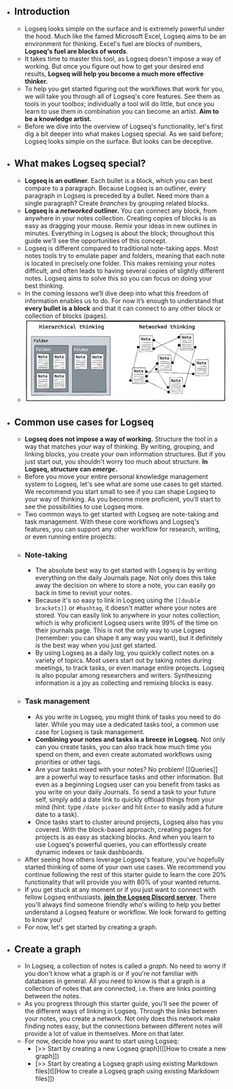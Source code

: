 - ## Introduction
	- Logseq looks simple on the surface and is extremely powerful under the hood. Much like the famed Microsoft Excel, Logseq aims to be an environment for thinking. Excel's fuel are blocks of numbers, **Logseq's fuel are blocks of words**.
	- It takes time to master this tool, as Logseq doesn't impose a way of working. But once you figure out how to get your desired end results, **Logseq will help you become a much more effective thinker.**
	- To help you get started figuring out the workflows that work for you,  we will take you through all of Logseq's core features. See them as tools in your toolbox; individually a tool will do little, but once you learn to use them in combination you can become an artist. **Aim to be a knowledge artist.**
	- Before we dive into the overview of Logseq's functionality, let's first dig a bit deeper into what makes Logseq special. As we said before; Logseq looks simple on the surface. But looks can be deceptive.
- ## What makes Logseq special?
	- **Logseq is an outliner.** Each bullet is a block, which you can best compare to a paragraph. Because Logseq is an outliner, every paragraph in Logseq is preceded by a bullet. Need more than a single paragraph? Create _branches_ by grouping related blocks.
	- **Logseq is a _networked_ outliner.** You can connect any block, from anywhere in your notes collection. Creating copies of blocks is as easy as dragging your mouse. Remix your ideas in new outlines in minutes. Everything in Logseq is about the block; throughout this guide we'll see the opportunities of this concept.
	- Logseq is different compared to traditional note-taking apps. Most notes tools try to emulate paper and folders, meaning that each note is located in precisely one folder. This makes remixing your notes difficult, and often leads to having several copies of slightly different notes. Logseq aims to solve this so you can focus on doing your best thinking.
	- In the coming lessons we’ll dive deep into what this freedom of information enables us to do. For now it’s enough to understand that **every bullet is a block** and that it can connect to any other block or collection of blocks (pages).
	- ![Hier-vs-Netw-thinking-lite.png](../assets/Hier-vs-Netw-thinking-lite_1642527691339_0.png)
- ## Common use cases for Logseq
	- **Logseq does not impose a way of working.** Structure the tool in a way that matches _your_ way of thinking. By writing, grouping, and linking blocks, you create your own information structures. But if you just start out, you shouldn't worry too much about structure. **In Logseq, structure can _emerge_.**
	- Before you move your entire personal knowledge management system to Logseq, let's see what are some use cases to get started. We recommend you start small to see if you can shape Logseq to your way of thinking. As you become more proficient, you'll start to see the possibilities to use Logseq more.
	- Two common ways to get started with Logseq are note-taking and task management. With these core workflows and Logseq's features, you can support any other workflow for research, writing, or even running entire projects:
	- ### Note-taking
		- The absolute best way to get started with Logseq is by writing everything on the daily Journals page. Not only does this take away the decision on where to store a note, you can easily go back in time to revisit your notes.
		- Because it's so easy to link in Logseq using the `[[double brackets]]` or `#hashtag`, it doesn't matter where your notes are stored. You can easily link to anywhere in your notes collection, which is why proficient Logseq users write 99% of the time on their journals page. This is not the only way to use Logseq (remember: you can shape it any way you want), but it definitely is the best way when you just get started.
		- By using Logseq as a daily log, you quickly collect notes on a variety of topics. Most users start out by taking notes during meetings, to track tasks, or even manage entire projects. Logseq is also popular among researchers and writers. Synthesizing information is a joy as collecting and remixing blocks is easy.
	- ### Task management
		- As you write in Logseq, you might think of tasks you need to do later.  While you may use a dedicated tasks tool, a common use case for Logseq is task management.
		- **Combining your notes and tasks is a breeze in Logseq.** Not only can you create tasks, you can also track how much time you spend on them, and even create automated workflows using priorities or other tags.
		- Are your tasks mixed with your notes? No problem! [[Queries]] are a powerful way to resurface tasks and other information. But even as a beginning Logseq user can you benefit from tasks as you write on your daily Journals. To send a task to your future self, simply add a date link to quickly offload things from your mind (hint: type `/date picker` and hit `Enter` to easily add a future date to a task).
		- Once tasks start to cluster around projects, Logseq also has you covered. With the block-based approach, creating pages for projects is as easy as stacking blocks. And when you learn to use Logseq's powerful queries, you can effortlessly create dynamic indexes or task dashboards.
	- After seeing how others leverage Logseq's feature, you've hopefully started thinking of some of your own use cases. We recommend you continue following the rest of this starter guide to learn the core 20% functionality that will provide you with 80% of your wanted returns.
	- If you get stuck at any moment or if you just want to connect with fellow Logseq enthusiasts, [**join the Logseq Discord server**](https://discord.gg/sVsJdzJghp). There you'll always find someone friendly who's willing to help you better understand a Logseq feature or workflow. We look forward to getting to know you!
	- For now, let's get started by creating a graph.
- ## Create a graph
	- In Logseq, a collection of notes is called a _graph_. No need to worry if you don't know what a graph is or if you're not familiar with databases in general. All you need to know is that a graph is a collection of notes that are connected, i.e. there are links pointing between the notes.
	- As you progress through this starter guide, you'll see the power of the different ways of linking in Logseq. Through the links between your notes, you create a network. Not only does this network make finding notes easy, but the connections between different notes will provide a lot of value in themselves. More on that later.
	- For now, decide how you want to start using Logseq:
		- [>> Start by creating a new Logseq graph]([[How to create a new graph]])
		- [>> Start by creating a Logseq graph using existing Markdown files]([[How to create a Logseq graph using existing Markdown files]])